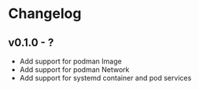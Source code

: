 # Changelog

## v0.1.0 - ?

- Add support for podman Image
- Add support for podman Network
- Add support for systemd container and pod services

